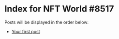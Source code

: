 # Index for NFT World #8517
Posts will be displayed in the order below:

- [Your first post](./001-first.md)

